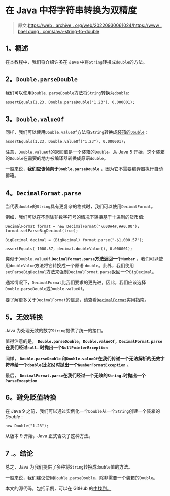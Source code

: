 # 在 Java 中将字符串转换为双精度

> 原文:[https://web . archive . org/web/20220930061024/https://www . bael dung . com/Java-string-to-double](https://web.archive.org/web/20220930061024/https://www.baeldung.com/java-string-to-double)

## **1。概述**

在本教程中，我们将介绍许多在 Java 中将`String`转换成`double`的方法。

## **2。`Double.parseDouble`**

我们可以使用`Double.` `parseDouble`方法将`String`转换为`double`:

```
assertEquals(1.23, Double.parseDouble("1.23"), 0.000001);
```

## **3。`Double.valueOf`**

同样，我们可以使用`Double.valueOf`方法将`String`转换成[装箱的`Double`](/web/20221206083201/https://www.baeldung.com/java-generics#generics-primitive-data-types) :

```
assertEquals(1.23, Double.valueOf("1.23"), 0.000001);
```

注意，`Double.valueOf`的返回值是一个装箱的`Double`。从 Java 5 开始，这个装箱的`Double`在需要的地方被编译器转换成原语`double`。

一般来说，**我们应该倾向于`Double.parseDouble`** ，因为它不需要编译器执行自动拆箱。

## **4。`DecimalFormat.parse`**

当代表`double`的`String`具有更复杂的格式时，我们可以使用`DecimalFormat`。

例如，我们可以在不删除非数字符号的情况下转换基于十进制的货币值:

```
DecimalFormat format = new DecimalFormat("\u00A4#,##0.00");
format.setParseBigDecimal(true);

BigDecimal decimal = (BigDecimal) format.parse("-$1,000.57");

assertEquals(-1000.57, decimal.doubleValue(), 0.000001);
```

类似于`Double.valueOf`,**`DecimalFormat.parse`方法返回一个`Number`** ，我们可以使用`doubleValue`方法将它转换成一个原语 `double`。此外，我们使用`setParseBigDecimal`方法来强制`DecimalFormat.parse`返回一个`BigDecimal`。

通常情况下，`DecimalFormat`比我们要求的更先进，因此，我们应该选择`Double.parseDouble`或`Double.valueOf`。

要了解更多关于`DecimalFormat`的信息，请查看[`DecimalFormat`](/web/20221206083201/https://www.baeldung.com/java-decimalformat)实用指南。

## **5。无效转换**

Java 为处理无效的数字`String`提供了统一的接口。

值得注意的是， **`Double.parseDouble`，`Double.valueOf`，`DecimalFormat.parse`在我们经过`null.` 时抛出一个`NullPointerException`**

同样， **`Double.parseDouble` 和`Double.valueOf`在我们传递一个无法解析的无效字符串给一个`double`(比如`&`)时抛出一个`NumberFormatException`** 。

最后， **`DecimalFormat.parse`在我们经过一个无效的`String.`时抛出一个`ParseException`**

## **6。避免贬值转换**

在 Java 9 之前，我们可以通过实例化一个`Double`从一个`String`创建一个装箱的 *Double* :

```
new Double("1.23");
```

从版本 9 开始，Java 正式否决了这种方法。

## 7 .**。结论**

总之，Java 为我们提供了多种将`String`转换成`double`值的方法。

一般来说，我们建议使用`Double.parseDouble`，除非需要一个装箱的`Double`。

本文的源代码，包括示例，可以在 GitHub 的[中找到。](https://web.archive.org/web/20221206083201/https://github.com/eugenp/tutorials/tree/master/core-java-modules/core-java-string-conversions)